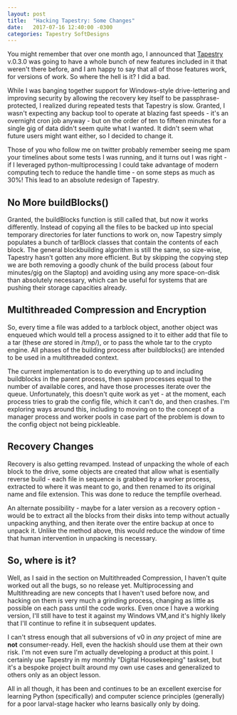 ```yaml
---
layout: post
title:  "Hacking Tapestry: Some Changes"
date:   2017-07-16 12:40:00 -0300
categories: Tapestry SoftDesigns
---
```


You might remember that over one month ago, I announced that [Tapestry](https://github.com/ZAdamMac/Patchs-Tapestry) v.0.3.0 was going to have a whole bunch of new features included in it that weren't there before, and I am happy to say that all of those features work, for versions of work. So where the hell is it? I did a bad.

While I was banging together support for Windows-style drive-lettering and improving security by allowing the recovery key itself to be passphrase-protected, I realized during repeated tests that Tapestry is slow. Granted, I wasn't expecting any backup tool to operate at blazing fast speeds - it's an overnight cron job anyway - but on the order of ten to fifteen minutes for a single gig of data didn't seem quite what I wanted. It didn't seem what future users might want either, so I decided to change it.

Those of you who follow me on twitter probably remember seeing me spam your timelines about some tests I was running, and it turns out I was right - if I leveraged python-multiprocessing I could take advantage of modern computing tech to reduce the handle time - on some steps as much as 30%! This lead to an absolute redesign of Tapestry.

## No More buildBlocks()
Granted, the buildBlocks function is still called that, but now it works differently. Instead of copying all the files to be backed up into special temporary directories for later functions to work on, now Tapestry simply populates a bunch of tarBlock classes that contain the contents of each block. The general blockbuilding algorithm is still the same, so size-wise, Tapestry hasn't gotten any more efficient. But by skipping the copying step we are both removing a goodly chunk of the build process (about four minutes/gig on the Slaptop) and avoiding using any more space-on-disk than absolutely necessary, which can be useful for systems that are pushing their storage capacities already.

## Multithreaded Compression and Encryption
So, every time a file was added to a tarblock object, another object was enqueued which would tell a process assigned to it to either add that file to a tar (these *are* stored in /tmp/), or to pass the whole tar to the crypto engine. All phases of the building process after buildblocks() are intended to be used in a multithreaded context.

The current implementation is to do everything up to and including buildblocks in the parent process, then spawn processes equal to the number of available cores, and have those processes iterate over the queue. Unfortunately, this doesn't quite work as yet - at the moment, each process tries to grab the config file, which it can't do, and then crashes. I'm exploring ways around this, including to moving on to the concept of a manager process and worker pools in case part of the problem is down to the config object not being pickleable.

## Recovery Changes
Recovery is also getting revamped. Instead of unpacking the whole of each block to the drive, some objects are created that allow what is esentially reverse build - each file in sequence is grabbed by a worker process, extracted to where it was meant to go, and then renamed to its original name and file extension. This was done to reduce the tempfile overhead.

An alternate possibility - maybe for a later version as a recovery option - would be to extract all the blocks from their disks into temp without actually unpacking anything, and then iterate over the entire backup at once to unpack it. Unlike the method above, this would reduce the window of time that human intervention in unpacking is necessary.

## So, where is it?
Well, as I said in the section on Multithreaded Compression, I haven't quite worked out all the bugs, so no release yet. Multiprocessing and Multithreading are new concepts that I haven't used before now, and hacking on them is very much a grinding process, changing as little as possible on each pass until the code works.  Even once I have a working version, I'll still have to test it against my Windows VM,and it's highly likely that I'll continue to refine it in subsequent updates.

I can't stress enough that all subversions of v0 in *any* project of mine are **not** consumer-ready. Hell, even the hackish should use them at their own risk. I'm not even sure I'm actually developing a product at this point. I certainly use Tapestry in my monthly "Digital Housekeeping" taskset, but it's a bespoke project built around my own use cases and generalized to others only as an object lesson.

All in all though, it has been and continues to be an excellent exercise for learning Python (specifically) and computer science principles (generally) for a poor larval-stage hacker who learns basically only by doing.